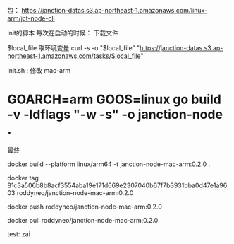 
包：
https://janction-datas.s3.ap-northeast-1.amazonaws.com/linux-arm/jct-node-cli

init的脚本
每次在启动的时候：
下载文件

$local_file 取环境变量
curl -s -o "$local_file" "https://janction-datas.s3.ap-northeast-1.amazonaws.com/tasks/$local_file"



init.sh : 修改 mac-arm



# GOARCH=arm GOOS=linux go build -v -ldflags "-w -s" -o janction-node .

最终

docker build --platform linux/arm64 -t janction-node-mac-arm:0.2.0 .


docker tag 81c3a506b8b8acf3554aba19e171d669e2307040b67f7b3931bba0d47e1a9603 roddyneo/janction-node-mac-arm:0.2.0

docker push roddyneo/janction-node-mac-arm:0.2.0

docker pull roddyneo/janction-node-mac-arm:0.2.0



test:
zai
